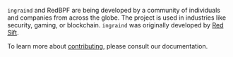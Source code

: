 `ingraind` and RedBPF are being developed by a community of individuals and companies from across the globe. The project is used in industries like security, gaming, or blockchain. `ingraind` was originally developed by [Red Sift](https://redsift.com).

To learn more about [contributing](https://github.com/ingraind/project/blob/main/CONTRIBUTING.md), please consult our documentation.


